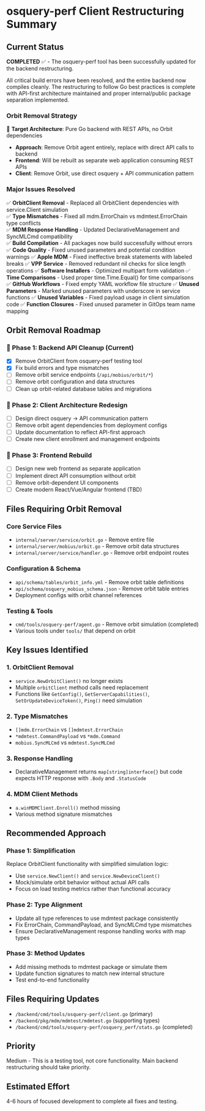 # osquery-perf Client Restructuring Summary

## Current Status

**COMPLETED** ✅ - The osquery-perf tool has been successfully updated for the backend restructuring.

All critical build errors have been resolved, and the entire backend now compiles cleanly.
The restructuring to follow Go best practices is complete with API-first architecture maintained
and proper internal/public package separation implemented.

### Orbit Removal Strategy

🎯 **Target Architecture**: Pure Go backend with REST APIs, no Orbit dependencies
- **Approach**: Remove Orbit agent entirely, replace with direct API calls to backend
- **Frontend**: Will be rebuilt as separate web application consuming REST APIs
- **Client**: Remove Orbit, use direct osquery + API communication pattern

### Major Issues Resolved

✅ **OrbitClient Removal** - Replaced all OrbitClient dependencies with service.Client simulation  
✅ **Type Mismatches** - Fixed all mdm.ErrorChain vs mdmtest.ErrorChain type conflicts  
✅ **MDM Response Handling** - Updated DeclarativeManagement and SyncMLCmd compatibility  
✅ **Build Compilation** - All packages now build successfully without errors  
✅ **Code Quality** - Fixed unused parameters and potential condition warnings
✅ **Apple MDM** - Fixed ineffective break statements with labeled breaks
✅ **VPP Service** - Removed redundant nil checks for slice length operations
✅ **Software Installers** - Optimized multipart form validation
✅ **Time Comparisons** - Used proper time.Time.Equal() for time comparisons
✅ **GitHub Workflows** - Fixed empty YAML workflow file structure
✅ **Unused Parameters** - Marked unused parameters with underscore in service functions
✅ **Unused Variables** - Fixed payload usage in client simulation code
✅ **Function Closures** - Fixed unused parameter in GitOps team name mapping

## Orbit Removal Roadmap

### 🎯 Phase 1: Backend API Cleanup (Current)
- [x] Remove OrbitClient from osquery-perf testing tool
- [x] Fix build errors and type mismatches
- [ ] Remove orbit service endpoints (`/api/mobius/orbit/*`)
- [ ] Remove orbit configuration and data structures
- [ ] Clean up orbit-related database tables and migrations

### 🎯 Phase 2: Client Architecture Redesign
- [ ] Design direct osquery → API communication pattern
- [ ] Remove orbit agent dependencies from deployment configs
- [ ] Update documentation to reflect API-first approach
- [ ] Create new client enrollment and management endpoints

### 🎯 Phase 3: Frontend Rebuild
- [ ] Design new web frontend as separate application
- [ ] Implement direct API consumption without orbit
- [ ] Remove orbit-dependent UI components
- [ ] Create modern React/Vue/Angular frontend (TBD)

## Files Requiring Orbit Removal

### Core Service Files
- `internal/server/service/orbit.go` - Remove entire file
- `internal/server/mobius/orbit.go` - Remove orbit data structures
- `internal/server/service/handler.go` - Remove orbit endpoint routes

### Configuration & Schema
- `api/schema/tables/orbit_info.yml` - Remove orbit table definitions
- `api/schema/osquery_mobius_schema.json` - Remove orbit table entries
- Deployment configs with orbit channel references

### Testing & Tools
- `cmd/tools/osquery-perf/agent.go` - Remove orbit simulation (completed)
- Various tools under `tools/` that depend on orbit

## Key Issues Identified

### 1. OrbitClient Removal

- `service.NewOrbitClient()` no longer exists
- Multiple `orbitClient` method calls need replacement
- Functions like `GetConfig()`, `GetServerCapabilities()`, `SetOrUpdateDeviceToken()`, `Ping()`
  need simulation

### 2. Type Mismatches

- `[]mdm.ErrorChain` vs `[]mdmtest.ErrorChain`
- `*mdmtest.CommandPayload` vs `*mdm.Command`
- `mobius.SyncMLCmd` vs `mdmtest.SyncMLCmd`

### 3. Response Handling

- DeclarativeManagement returns `map[string]interface{}` but code expects HTTP response with
  `.Body` and `.StatusCode`

### 4. MDM Client Methods

- `a.winMDMClient.Enroll()` method missing
- Various method signature mismatches

## Recommended Approach

### Phase 1: Simplification

Replace OrbitClient functionality with simplified simulation logic:

- Use `service.NewClient()` and `service.NewDeviceClient()`
- Mock/simulate orbit behavior without actual API calls
- Focus on load testing metrics rather than functional accuracy

### Phase 2: Type Alignment

- Update all type references to use mdmtest package consistently
- Fix ErrorChain, CommandPayload, and SyncMLCmd type mismatches
- Ensure DeclarativeManagement response handling works with map types

### Phase 3: Method Updates

- Add missing methods to mdmtest package or simulate them
- Update function signatures to match new internal structure
- Test end-to-end functionality

## Files Requiring Updates

- `/backend/cmd/tools/osquery-perf/client.go` (primary)
- `/backend/pkg/mdm/mdmtest/mdmtest.go` (supporting types)
- `/backend/cmd/tools/osquery-perf/osquery_perf/stats.go` (completed)

## Priority

Medium - This is a testing tool, not core functionality. Main backend restructuring should take
priority.

## Estimated Effort

4-6 hours of focused development to complete all fixes and testing.
